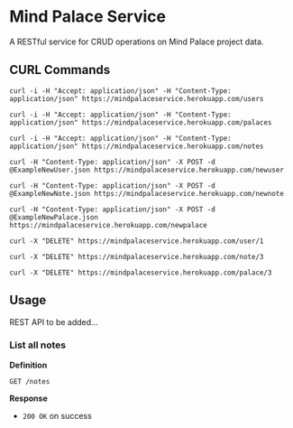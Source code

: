 # Mind Palace Service
A RESTful service for CRUD operations on Mind Palace project data.

## CURL Commands
```
curl -i -H "Accept: application/json" -H "Content-Type: application/json" https://mindpalaceservice.herokuapp.com/users
```
```
curl -i -H "Accept: application/json" -H "Content-Type: application/json" https://mindpalaceservice.herokuapp.com/palaces
```
```
curl -i -H "Accept: application/json" -H "Content-Type: application/json" https://mindpalaceservice.herokuapp.com/notes
```

```
curl -H "Content-Type: application/json" -X POST -d @ExampleNewUser.json https://mindpalaceservice.herokuapp.com/newuser
```
```
curl -H "Content-Type: application/json" -X POST -d @ExampleNewNote.json https://mindpalaceservice.herokuapp.com/newnote
```
```
curl -H "Content-Type: application/json" -X POST -d @ExampleNewPalace.json https://mindpalaceservice.herokuapp.com/newpalace
```

```
curl -X "DELETE" https://mindpalaceservice.herokuapp.com/user/1
```
```
curl -X "DELETE" https://mindpalaceservice.herokuapp.com/note/3
```
```
curl -X "DELETE" https://mindpalaceservice.herokuapp.com/palace/3
```

## Usage
REST API to be added...

### List all notes

**Definition**

`GET /notes`

**Response**

- `200 OK` on success